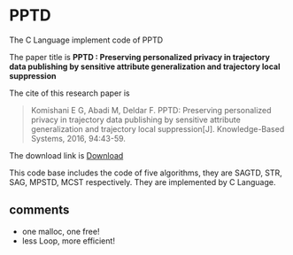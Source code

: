 # PPTD
The C Language implement code of PPTD

The paper title is **PPTD : Preserving personalized privacy in trajectory data publishing by sensitive attribute generalization and trajectory local suppression**

The cite of this research paper is 
> Komishani E G, Abadi M, Deldar F. PPTD: Preserving personalized privacy in trajectory data publishing by sensitive attribute generalization and trajectory local suppression[J]. Knowledge-Based Systems, 2016, 94:43-59.

The download link is 
[Download](https://www.researchgate.net/publication/284136782_PPTD_Preserving_personalized_privacy_in_trajectory_data_publishing_by_sensitive_attribute_generalization_and_trajectory_local_suppression)

This code base includes the code of five algorithms, they are SAGTD, STR, SAG, MPSTD, MCST respectively. They are implemented by C Language.

## comments
- one malloc, one free!
- less Loop, more efficient!
